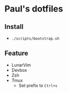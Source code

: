 # Paul's dotfiles

## Install

- `./scripts/bootstrap.sh`

## Feature

- LunarVim
- Devbox
- Zsh
- Tmux
  - Set prefix to `Ctrl+s`
